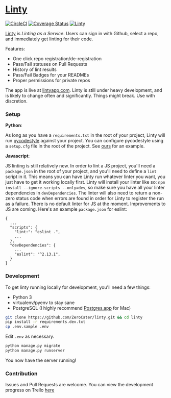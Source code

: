 # [Linty](https://www.lintyapp.com)
[![CircleCI](https://circleci.com/gh/ZeroCater/linty.svg?style=svg)](https://circleci.com/gh/ZeroCater/linty)
[![Coverage Status](https://coveralls.io/repos/github/ZeroCater/linty/badge.svg?branch=master)](https://coveralls.io/github/ZeroCater/linty?branch=master)
[![Linty](https://www.lintyapp.com/repo/ZeroCater/linty/badge.svg)](https://www.lintyapp.com/repo/ZeroCater/linty)

[Linty](https://www.lintyapp.com) is _Linting as a Service_. Users can sign in with Github, select a repo, and immediately get linting for their code.

Features:
* One click repo registration/de-registration
* Pass/Fail statuses on Pull Requests
* History of lint results
* Pass/Fail Badges for your READMEs
* Proper permissions for private repos

The app is live at [lintyapp.com](https://www.lintyapp.com). Linty is still under heavy development, and is likely to change often and significantly. Things might break. Use with discretion.

### Setup

**Python**:

As long as you have a `requirements.txt` in the root of your project, Linty will run [pycodestyle](https://github.com/PyCQA/pycodestyle) against your project. You can configure pycodestyle using a `setup.cfg` file in the root of the project. See [ours](https://github.com/ZeroCater/linty/blob/master/setup.cfg) for an example.

**Javascript**:

JS linting is still relatively new. In order to lint a JS project, you'll need a `package.json` in the root of your project, and you'll need to define a `lint` script in it. This means you can have Linty run whatever linter you want, you just have to get it working locally first. Linty will install your linter like so: `npm install --ignore-scripts --only=dev`, so make sure you have all your linter dependencies in `devDependencies`. The linter will also need to return a non-zero status code when errors are found in order for Linty to register the run as a failure. There is no default linter for JS at the moment. Improvements to JS are coming.
Here's an example `package.json` for eslint:
```
{
  ...
  "scripts": {
    "lint:": "eslint .",
    ...
  },
  "devDependencies": {
    ...
    "eslint": "^2.13.1",
  }
}
```

### Development

To get linty running locally for development, you'll need a few things:
* Python 3
* virtualenv/pyenv to stay sane
* PostgreSQL (I highly recommend [Postgres.app](http://postgresapp.com/) for Mac)

```bash
git clone https://github.com/ZeroCater/linty.git && cd linty
pip install -r requirements.dev.txt
cp .env.sample .env

```

Edit `.env` as necessary.

```bash
python manage.py migrate
python manage.py runserver
```

You now have the server running!

### Contribution

Issues and Pull Requests are welcome.
You can view the development progress on Trello [here](https://trello.com/b/w6mQAxUG/linty)
